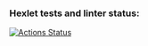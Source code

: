 ### Hexlet tests and linter status:
[![Actions Status](https://github.com/MaxonLitvin/frontend-project-44/workflows/hexlet-check/badge.svg)](https://github.com/MaxonLitvin/frontend-project-44/actions)